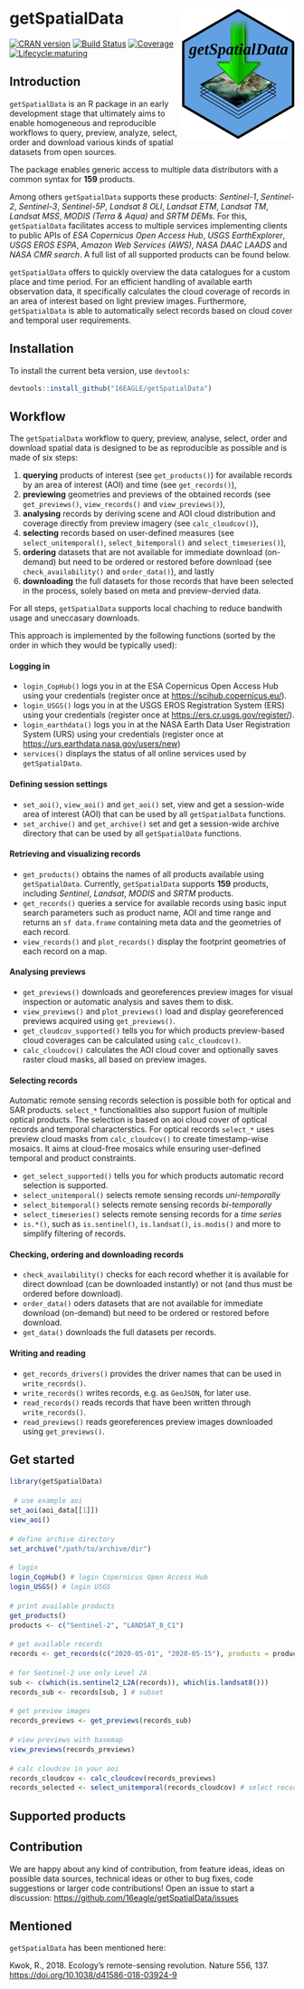 # getSpatialData <a href="http://jxsw.de/getSpatialData"><img align="right" src="https://raw.githubusercontent.com/16EAGLE/AUX_data/master/data/gSD_hex.png" /></a>

[![CRAN version](https://www.r-pkg.org/badges/version/getSpatialData)](https://CRAN.R-project.org/package=getSpatialData)
[![Build Status](https://travis-ci.org/16EAGLE/getSpatialData.svg?branch=master)](https://travis-ci.org/16EAGLE/getSpatialData) 
[![Coverage](https://codecov.io/gh/16eagle/getSpatialData/branch/master/graph/badge.svg)](https://codecov.io/gh/16EAGLE/getSpatialData)
[![Lifecycle:maturing](https://img.shields.io/badge/lifecycle-maturing-blue.svg)](https://www.tidyverse.org/lifecycle/#maturing)

## Introduction

`getSpatialData` is an R package in an early development stage that ultimately aims to enable homogeneous and reproducible workflows to query, preview, analyze, select, order and download various kinds of spatial datasets from open sources.

The package enables generic access to multiple data distributors with a common syntax for **159** products.

Among others `getSpatialData` supports these products: *Sentinel-1*, *Sentinel-2*, *Sentinel-3*, *Sentinel-5P*, *Landsat 8 OLI*, *Landsat ETM*, *Landsat TM*, *Landsat MSS*, *MODIS (Terra & Aqua)* and *SRTM DEMs*. For this, `getSpatialData` facilitates access to multiple services implementing clients to public APIs of *ESA Copernicus Open Access Hub*, *USGS EarthExplorer*, *USGS EROS ESPA*, *Amazon Web Services (AWS)*, *NASA DAAC LAADS* and *NASA CMR search*. A full list of all supported products can be found below.

`getSpatialData` offers to quickly overview the data catalogues for a custom place and time period.
For an efficient handling of available earth observation data, it specifically calculates the cloud coverage of records
in an area of interest based on light preview images. Furthermore, `getSpatialData` is able
to automatically select records based on cloud cover and temporal user requirements.

## Installation

To install the current beta version, use `devtools`:

```R
devtools::install_github("16EAGLE/getSpatialData")
```

## Workflow

The `getSpatialData` workflow to query, preview, analyse, select, order and download spatial data is designed to be as reproducible as possible and is made of six steps: 

1. **querying** products of interest (see `get_products()`) for available records by an area of interest (AOI) and time (see `get_records()`),
2. **previewing** geometries and previews of the obtained records (see `get_previews()`, `view_records()` and `view_previews()`),
3. **analysing** records by deriving scene and AOI cloud distribution and coverage directly from preview imagery (see `calc_cloudcov()`),
4. **selecting** records based on user-defined measures (see `select_unitemporal()`, `select_bitemporal()` and `select_timeseries()`),
5. **ordering** datasets that are not available for immediate download (on-demand) but need to be ordered or restored before download (see `check_availability()` and `order_data()`), and lastly
6. **downloading** the full datasets for those records that have been selected in the process, solely based on meta and preview-dervied data.

For all steps, `getSpatialData` supports local chaching to reduce bandwith usage and uneccasary downloads.

This approach is implemented by the following functions (sorted by the order in which they would be typically used):

#### Logging in

* `login_CopHub()` logs you in at the ESA Copernicus Open Access Hub using your credentials (register once at https://scihub.copernicus.eu/).
* `login_USGS()` logs you in at the USGS EROS Registration System (ERS) using your credentials (register once at https://ers.cr.usgs.gov/register/).
* `login_earthdata()` logs you in at the NASA Earth Data User Registration System (URS) using your credentials (register once at https://urs.earthdata.nasa.gov/users/new)
* `services()` displays the status of all online services used by `getSpatialData`. 

#### Defining session settings

* `set_aoi()`, `view_aoi()` and `get_aoi()` set, view and get a session-wide area of interest (AOI) that can be used by all `getSpatialData` functions.
* `set_archive()` and `get_archive()` set and get a session-wide archive directory that can be used by all `getSpatialData` functions.

#### Retrieving and visualizing records

* `get_products()` obtains the names of all products available using `getSpatialData`. Currently, `getSpatialData` supports **159** products, including *Sentinel*, *Landsat*, *MODIS* and *SRTM* products.
* `get_records()` queries a service for available records using basic input search parameters such as product name, AOI and time range and returns an `sf data.frame` containing meta data and the geometries of each record.
* `view_records()` and `plot_records()` display the footprint geometries of each record on a map.

#### Analysing previews

* `get_previews()` downloads and georeferences preview images for visual inspection or automatic analysis and saves them to disk.
* `view_previews()` and `plot_previews()` load and display georeferenced previews acquired using `get_previews()`.
* `get_cloudcov_supported()` tells you for which products preview-based cloud coverages can be calculated using `calc_cloudcov()`.
* `calc_cloudcov()` calculates the AOI cloud cover and optionally saves raster cloud masks, all based on preview images.

#### Selecting records

Automatic remote sensing records selection is possible both for optical and SAR products.
`select_*` functionalities also support fusion of multiple optical products.
The selection is based on aoi cloud cover of optical records and temporal characterstics.
For optical records `select_*` uses preview cloud masks from `calc_cloudcov()` to create timestamp-wise mosaics.
It aims at cloud-free mosaics while ensuring user-defined temporal and product constraints.
* `get_select_supported()` tells you for which products automatic record selection is supported.
* `select_unitemporal()` selects remote sensing records *uni-temporally*
* `select_bitemporal()` selects remote sensing records *bi-temporally*
* `select_timeseries()` selects remote sensing records for a *time series*
* `is.*()`, such as `is.sentinel()`, `is.landsat()`, `is.modis()` and more to simplify filtering of records.

#### Checking, ordering and downloading records

* `check_availability()` checks for each record whether it is available for direct download (can be downloaded instantly) or not (and thus must be ordered before download).
* `order_data()` oders datasets that are not available for immediate download (on-demand) but need to be ordered or restored before download.
* `get_data()` downloads the full datasets per records.

#### Writing and reading

* `get_records_drivers()` provides the driver names that can be used in `write_records()`.
* `write_records()` writes records, e.g. as `GeoJSON`, for later use.
* `read_records()` reads records that have been written through `write_records()`.
* `read_previews()` reads georeferences preview images downloaded using `get_previews()`.

## Get started

```R
library(getSpatialData)

 # use example aoi
set_aoi(aoi_data[[1]])
view_aoi()

# define archive directory
set_archive("/path/to/archive/dir")

# login
login_CopHub() # login Copernicus Open Access Hub
login_USGS() # login USGS

# print available products
get_products()
products <- c("Sentinel-2", "LANDSAT_8_C1")

# get available records
records <- get_records(c("2020-05-01", "2020-05-15"), products = products) 

# for Sentinel-2 use only Level 2A
sub <- c(which(is.sentinel2_L2A(records)), which(is.landsat8())) 
records_sub <- records[sub, ] # subset

# get preview images
records_previews <- get_previews(records_sub) 

# view previews with basemap
view_previews(records_previews) 

# calc cloudcov in your aoi
records_cloudcov <- calc_cloudcov(records_previews) 
records_selected <- select_unitemporal(records_cloudcov) # select records for single timestamp
```

## Supported products

## Contribution

We are happy about any kind of contribution, from feature ideas, ideas on possible data sources, technical ideas or other to bug fixes, code suggestions or larger code contributions! Open an issue to start a discussion: <https://github.com/16eagle/getSpatialData/issues> 

## Mentioned

`getSpatialData` has been mentioned here:

Kwok, R., 2018. Ecology’s remote-sensing revolution. Nature 556, 137. https://doi.org/10.1038/d41586-018-03924-9



